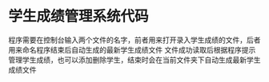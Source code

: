 # 学生成绩管理系统代码
程序需要在控制台输入两个文件的名字，前者用来打开录入学生成绩的文件，后者用来命名程序结束后自动生成的最新学生成绩文件
文件成功读取后根据程序提示管理学生成绩，也可以添加删除学生，结束时会在当前文件夹下自动生成最新学生成绩文件
